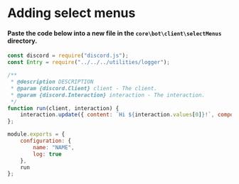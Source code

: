 # Adding select menus
#### Paste the code below into a new file in the `core\bot\client\selectMenus` directory.
```js
const discord = require("discord.js");
const Entry = require("../../../utilities/logger");

/**
 * @description DESCRIPTION
 * @param {discord.Client} client - The client.
 * @param {discord.Interaction} interaction - The interaction.
 */
function run(client, interaction) {
    interaction.update({ content: `Hi ${interaction.values[0]}!`, components: [] });
};

module.exports = {
    configuration: {
        name: "NAME",
        log: true
    },
    run
};
```
